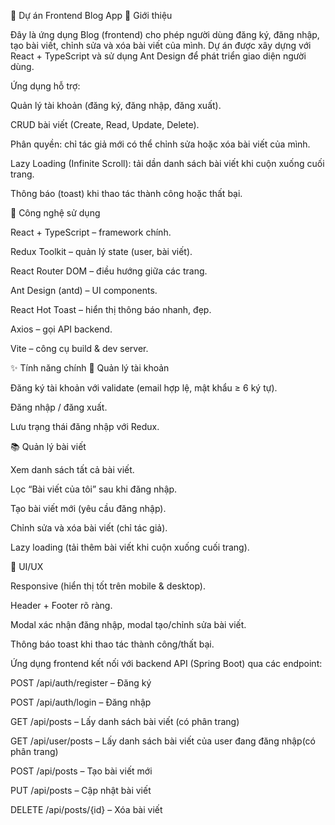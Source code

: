 📝 Dự án Frontend Blog App
📖 Giới thiệu

Đây là ứng dụng Blog (frontend) cho phép người dùng đăng ký, đăng nhập, tạo bài viết, chỉnh sửa và xóa bài viết của mình.
Dự án được xây dựng với React + TypeScript và sử dụng Ant Design để phát triển giao diện người dùng.

Ứng dụng hỗ trợ:

Quản lý tài khoản (đăng ký, đăng nhập, đăng xuất).

CRUD bài viết (Create, Read, Update, Delete).

Phân quyền: chỉ tác giả mới có thể chỉnh sửa hoặc xóa bài viết của mình.

Lazy Loading (Infinite Scroll): tải dần danh sách bài viết khi cuộn xuống cuối trang.

Thông báo (toast) khi thao tác thành công hoặc thất bại.

🚀 Công nghệ sử dụng

React + TypeScript – framework chính.

Redux Toolkit – quản lý state (user, bài viết).

React Router DOM – điều hướng giữa các trang.

Ant Design (antd) – UI components.

React Hot Toast – hiển thị thông báo nhanh, đẹp.

Axios – gọi API backend.

Vite – công cụ build & dev server.

✨ Tính năng chính
🧑 Quản lý tài khoản

Đăng ký tài khoản với validate (email hợp lệ, mật khẩu ≥ 6 ký tự).

Đăng nhập / đăng xuất.

Lưu trạng thái đăng nhập với Redux.

📚 Quản lý bài viết

Xem danh sách tất cả bài viết.

Lọc “Bài viết của tôi” sau khi đăng nhập.

Tạo bài viết mới (yêu cầu đăng nhập).

Chỉnh sửa và xóa bài viết (chỉ tác giả).

Lazy loading (tải thêm bài viết khi cuộn xuống cuối trang).

🎨 UI/UX

Responsive (hiển thị tốt trên mobile & desktop).

Header + Footer rõ ràng.

Modal xác nhận đăng nhập, modal tạo/chỉnh sửa bài viết.

Thông báo toast khi thao tác thành công/thất bại.

Ứng dụng frontend kết nối với backend API (Spring Boot) qua các endpoint:

POST /api/auth/register – Đăng ký

POST /api/auth/login – Đăng nhập

GET /api/posts – Lấy danh sách bài viết (có phân trang)

GET /api/user/posts – Lấy danh sách bài viết của user đang đăng nhập(có phân trang)

POST /api/posts – Tạo bài viết mới

PUT /api/posts – Cập nhật bài viết

DELETE /api/posts/{id} – Xóa bài viết